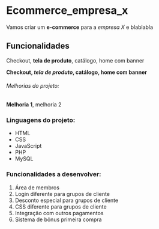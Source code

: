 # Ecommerce_empresa_x

Vamos criar um **e-commerce** para a *empresa X* e blablabla

## Funcionalidades

Checkout, **tela de produto**, catálogo, home com banner

**Checkout, *tela de produto*, catálogo, home com banner**

###### Melhorias do projeto:

__Melhoria 1__, melhoria 2


### Linguagens do projeto:

* HTML
* CSS
* JavaScript
* PHP
* MySQL

### Funcionalidades a desenvolver:

1. Área de membros
  1. Login diferente para grupos de cliente
  2. Desconto especial para grupos de cliente
  3. CSS diferente para grupos de cliente
2. Integração com outros pagamentos
3. Sistema de bônus primeira compra
